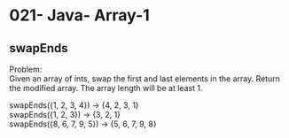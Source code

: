 021- Java- Array-1
==================

swapEnds
---------

Problem:  
Given an array of ints, swap the first and last elements in the array. Return the modified array. The array length will be at least 1. 
>
swapEnds({1, 2, 3, 4}) → {4, 2, 3, 1}  
swapEnds({1, 2, 3}) → {3, 2, 1}  
swapEnds({8, 6, 7, 9, 5}) → {5, 6, 7, 9, 8}  

